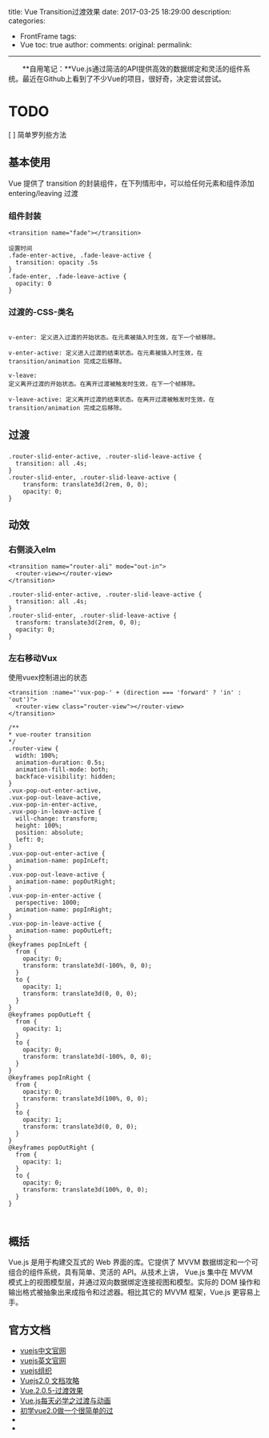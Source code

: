 title: Vue Transition过渡效果
date: 2017-03-25 18:29:00
description: 
categories:
- FrontFrame
tags:
- Vue
toc: true
author:
comments:
original:
permalink: 
---

　　**自用笔记：**Vue.js通过简洁的API提供高效的数据绑定和灵活的组件系统。最近在Github上看到了不少Vue的项目，很好奇，决定尝试尝试。
# TODO

[ ] 简单罗列些方法
<!-- more -->
## 基本使用
Vue 提供了 transition 的封装组件，在下列情形中，可以给任何元素和组件添加 entering/leaving 过渡

### 组件封装
```
<transition name="fade"></transition>

设置时间
.fade-enter-active, .fade-leave-active {
  transition: opacity .5s
}
.fade-enter, .fade-leave-active {
  opacity: 0
}
```

### 过渡的-CSS-类名

```

v-enter: 定义进入过渡的开始状态。在元素被插入时生效，在下一个帧移除。

v-enter-active: 定义进入过渡的结束状态。在元素被插入时生效，在 transition/animation 完成之后移除。

v-leave: 
定义离开过渡的开始状态。在离开过渡被触发时生效，在下一个帧移除。

v-leave-active: 定义离开过渡的结束状态。在离开过渡被触发时生效，在 transition/animation 完成之后移除。
```

## 过渡

### 
```
.router-slid-enter-active, .router-slid-leave-active {
  transition: all .4s;
}
.router-slid-enter, .router-slid-leave-active {
	transform: translate3d(2rem, 0, 0);
	opacity: 0;
}
```

## 动效
### 右侧淡入elm
```
<transition name="router-ali" mode="out-in">
  <router-view></router-view>
</transition>

.router-slid-enter-active, .router-slid-leave-active {
  transition: all .4s;
}
.router-slid-enter, .router-slid-leave-active {
  transform: translate3d(2rem, 0, 0);
  opacity: 0;
}
```

### 左右移动Vux
使用vuex控制进出的状态
```
<transition :name="'vux-pop-' + (direction === 'forward' ? 'in' : 'out')">
  <router-view class="router-view"></router-view>
</transition>

/**
* vue-router transition
*/
.router-view {
  width: 100%;
  animation-duration: 0.5s;
  animation-fill-mode: both;
  backface-visibility: hidden;
}
.vux-pop-out-enter-active,
.vux-pop-out-leave-active,
.vux-pop-in-enter-active,
.vux-pop-in-leave-active {
  will-change: transform;
  height: 100%;
  position: absolute;
  left: 0;
}
.vux-pop-out-enter-active {
  animation-name: popInLeft;
}
.vux-pop-out-leave-active {
  animation-name: popOutRight;
}
.vux-pop-in-enter-active {
  perspective: 1000;
  animation-name: popInRight;
}
.vux-pop-in-leave-active {
  animation-name: popOutLeft;
}
@keyframes popInLeft {
  from {
    opacity: 0;
    transform: translate3d(-100%, 0, 0);
  }
  to {
    opacity: 1;
    transform: translate3d(0, 0, 0);
  }
}
@keyframes popOutLeft {
  from {
    opacity: 1;
  }
  to {
    opacity: 0;
    transform: translate3d(-100%, 0, 0);
  }
}
@keyframes popInRight {
  from {
    opacity: 0;
    transform: translate3d(100%, 0, 0);
  }
  to {
    opacity: 1;
    transform: translate3d(0, 0, 0);
  }
}
@keyframes popOutRight {
  from {
    opacity: 1;
  }
  to {
    opacity: 0;
    transform: translate3d(100%, 0, 0);
  }
}
```

### 
```
```

## 概括
Vue.js 是用于构建交互式的 Web  界面的库。它提供了 MVVM 数据绑定和一个可组合的组件系统，具有简单、灵活的 API。从技术上讲， Vue.js 集中在 MVVM 模式上的视图模型层，并通过双向数据绑定连接视图和模型。实际的 DOM 操作和输出格式被抽象出来成指令和过滤器。相比其它的 MVVM 框架，Vue.js 更容易上手。
## 官方文档
- [vuejs中文官网](http://cn.vuejs.org/ "") 
- [vuejs英文官网](http://vuejs.org/ "") 
- [vuejs组织](https://github.com/vuejs "")
- [Vuejs2.0 文档攻略](http://larabase.com/ "")
- [Vue.2.0.5-过渡效果](http://www.cnblogs.com/jiangxiaobo/p/6076652.html "")
- [Vue.js每天必学之过渡与动画](http://www.jb51.net/article/92039.htm "")
- [初学vue2.0做一个很简单的过](http://www.jianshu.com/p/fe012c4ead3b "")
- []( "")
- []( "")
